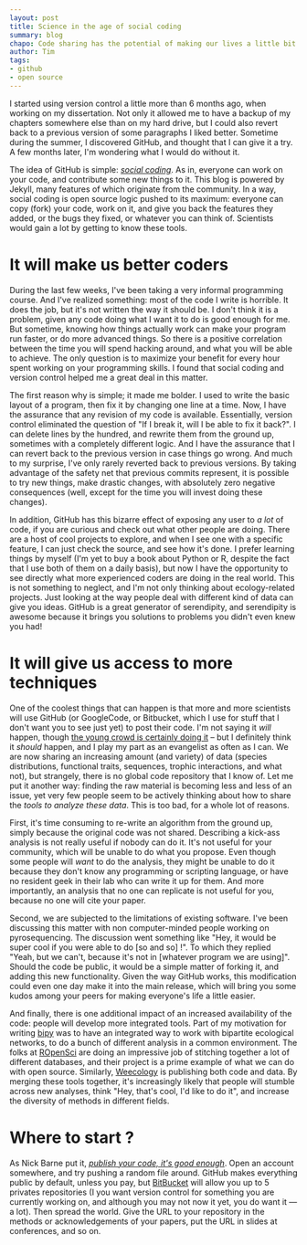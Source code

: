 ```yaml
---
layout: post
title: Science in the age of social coding
summary: blog
chapo: Code sharing has the potential of making our lives a little bit easier.
author: Tim
tags:
- github
- open source
---
```


I started using version control a little more than 6 months ago, when working on my dissertation. Not only it allowed me to have a backup of my chapters somewhere else than on my hard drive, but I could also revert back to a previous version of some paragraphs I liked better. Sometime during the summer, I discovered GitHub, and thought that I can give it a try. A few months later, I'm wondering what I would do without it.

The idea of GitHub is simple: [*social coding*](http://radar.oreilly.com/2009/01/github-making-code-more-social.html). As in, everyone can work on your code, and contribute some new things to it. This blog is powered by Jekyll, many features of which originate from the community. In a way, social coding is open source logic pushed to its maximum: everyone can copy (fork) your code, work on it, and give you back the features they added, or the bugs they fixed, or whatever you can think of. Scientists would gain a lot by getting to know these tools.

# It will make us better coders

During the last few weeks, I've been taking a very informal programming course. And I've realized something: most of the code I write is horrible. It does the job, but it's not written the way it should be. I don't think it is a problem, given any code doing what I want it to do is good enough for me. But sometime, knowing how things actually work can make your program run faster, or do more advanced things. So there is a positive correlation between the time you will spend hacking around, and what you will be able to achieve. The only question is to maximize your benefit for every hour spent working on your programming skills. I found that social coding and version control helped me a great deal in this matter.

The first reason why is simple; it made me bolder. I used to write the basic layout of a program, then fix it by changing one line at a time. Now, I have the assurance that any revision of my code is available. Essentially, version control eliminated the question of "If I break it, will I be able to fix it back?". I can delete lines by the hundred, and rewrite them from the ground up, sometimes with a completely different logic. And I have the assurance that I can revert back to the previous version in case things go wrong. And much to my surprise, I've only rarely reverted back to previous versions. By taking advantage of the safety net that previous commits represent, it is possible to try new things, make drastic changes, with absolutely zero negative consequences (well, except for the time you will invest doing these changes).

In addition, GitHub has this bizarre effect of exposing any user to *a lot* of code, if you are curious and check out what other people are doing. There are a host of cool projects to explore, and when I see one with a specific feature, I can just check the source, and see how it's done. I prefer learning things by myself (I'm yet to buy a book about Python or R, despite the fact that I use both of them on a daily basis), but now I have the opportunity to see directly what more experienced coders are doing in the real world. This is not something to neglect, and I'm not only thinking about ecology-related projects. Just looking at the way people deal with different kind of data can give you ideas. GitHub is a great generator of serendipity, and serendipity is awesome because it brings you solutions to problems you didn't even knew you had!

# It will give us access to more techniques

One of the coolest things that can happen is that more and more scientists will use GitHub (or GoogleCode, or Bitbucket, which I use for stuff that I don't want you to see just yet) to post their code. I'm not saying it *will* happen, though [the young crowd is certainly doing it](http://innge.net/?q=node/19) – but I definitely think it *should* happen, and I play my part as an evangelist as often as I can. We are now sharing an increasing amount (and variety) of data (species distributions, functional traits, sequences, trophic interactions, and what not), but strangely, there is no global code repository that I know of. Let me put it another way: finding the raw material is becoming less and less of an issue, yet very few people seem to be actively thinking about how to share the *tools to analyze these data*. This is too bad, for a whole lot of reasons.

First, it's time consuming to re-write an algorithm from the ground up, simply because the original code was not shared. Describing a kick-ass analysis is not really useful if nobody can do it. It's not useful for your community, which will be unable to do what you propose. Even though some people will *want* to do the analysis, they might be unable to do it because they don't know any programming or scripting language, or have no resident geek in their lab who can write it up for them. And more importantly, an analysis that no one can replicate is not useful for you, because no one will cite your paper.

Second, we are subjected to the limitations of existing software. I've been discussing this matter with non computer-minded people working on pyrosequencing. The discussion went something like "Hey, it would be super cool if you were able to do \[so and so\] !". To which they replied "Yeah, but we can't, because it's not in \[whatever program we are using\]". Should the code be public, it would be a simple matter of forking it, and adding this new functionality. Given the way GitHub works, this modification could even one day make it into the main release, which will bring you some kudos among your peers for making everyone's life a little easier.

And finally, there is one additional impact of an increased availability of the code: people will develop more integrated tools. Part of my motivation for writing [bipy](http://tpoisot.github.co/bipy/) was to have an integrated way to work with bipartite ecological networks, to do a bunch of different analysis in a common environment. The folks at [ROpenSci](http://ropensci.org/) are doing an impressive job of stitching together a lot of different databases, and their project is a prime example of what we can do with open source. Similarly, [Weecology](http://weecology.org/resources) is publishing both code and data. By merging these tools together, it's increasingly likely that people will stumble across new analyses, think "Hey, that's cool, I'd like to do it", and increase the diversity of methods in different fields.

# Where to start ?

As Nick Barne put it, [*publish your code, it's good enough*](http://www.nature.com/news/2010/101013/full/467753a.html). Open an account somewhere, and try pushing a random file around. GitHub makes everything public by default, unless you pay, but [BitBucket](https://bitbucket.org/) will allow you up to 5 privates repositories (I you want version control for something you are currently working on, and although you may not now it yet, you do want it — a lot). Then spread the world. Give the URL to your repository in the methods or acknowledgements of your papers, put the URL in slides at conferences, and so on.